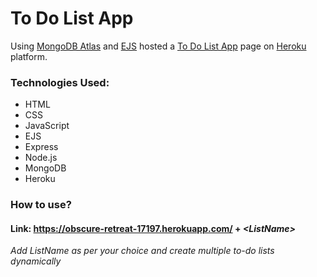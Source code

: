 # To Do List App

Using [MongoDB Atlas](https://www.mongodb.com/cloud/atlas) and [EJS](https://ejs.co/) hosted a [To Do List App](https://obscure-retreat-17197.herokuapp.com/) page on [Heroku](http://www.heroku.com) platform.


### Technologies Used:

<ul>
<li>HTML</li>
<li>CSS</li>
<li>JavaScript</li>
<li>EJS</li>
<li>Express</li>
<li>Node.js</li>
<li>MongoDB</li>
<li>Heroku</li>
</ul>


### How to use?

#### Link: https://obscure-retreat-17197.herokuapp.com/ + <i>\<ListName\></i>

<i>Add ListName as per your choice and create multiple to-do lists dynamically</i>
